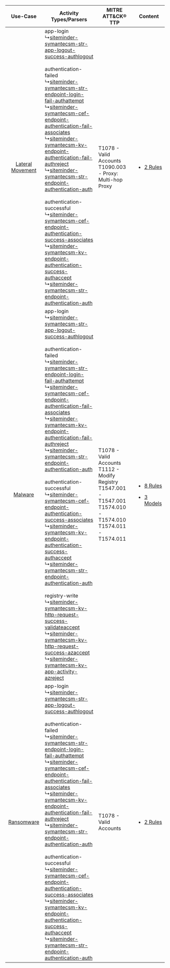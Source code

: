 |    Use-Case    | Activity Types/Parsers    | MITRE ATT&CK® TTP    | Content    |
|:----:| ---- | ---- | ---- |
| [Lateral Movement](../../../UseCases/uc_lateral_movement.md) |  app-login<br> ↳[siteminder-symantecsm-str-app-logout-success-authlogout](Ps/pC_sitemindersymantecsmstrapplogoutsuccessauthlogout.md)<br><br> authentication-failed<br> ↳[siteminder-symantecsm-str-endpoint-login-fail-authattempt](Ps/pC_sitemindersymantecsmstrendpointloginfailauthattempt.md)<br> ↳[siteminder-symantecsm-cef-endpoint-authentication-fail-associates](Ps/pC_sitemindersymantecsmcefendpointauthenticationfailassociates.md)<br> ↳[siteminder-symantecsm-kv-endpoint-authentication-fail-authreject](Ps/pC_sitemindersymantecsmkvendpointauthenticationfailauthreject.md)<br> ↳[siteminder-symantecsm-str-endpoint-authentication-auth](Ps/pC_sitemindersymantecsmstrendpointauthenticationauth.md)<br><br> authentication-successful<br> ↳[siteminder-symantecsm-cef-endpoint-authentication-success-associates](Ps/pC_sitemindersymantecsmcefendpointauthenticationsuccessassociates.md)<br> ↳[siteminder-symantecsm-kv-endpoint-authentication-success-authaccept](Ps/pC_sitemindersymantecsmkvendpointauthenticationsuccessauthaccept.md)<br> ↳[siteminder-symantecsm-str-endpoint-authentication-auth](Ps/pC_sitemindersymantecsmstrendpointauthenticationauth.md)<br>    | T1078 - Valid Accounts<br>T1090.003 - Proxy: Multi-hop Proxy<br>    | [<ul><li>2 Rules</li></ul>](RM/r_m_siteminder_symantec_siteminder_Lateral_Movement.md)    |
|          [Malware](../../../UseCases/uc_malware.md)          |  app-login<br> ↳[siteminder-symantecsm-str-app-logout-success-authlogout](Ps/pC_sitemindersymantecsmstrapplogoutsuccessauthlogout.md)<br><br> authentication-failed<br> ↳[siteminder-symantecsm-str-endpoint-login-fail-authattempt](Ps/pC_sitemindersymantecsmstrendpointloginfailauthattempt.md)<br> ↳[siteminder-symantecsm-cef-endpoint-authentication-fail-associates](Ps/pC_sitemindersymantecsmcefendpointauthenticationfailassociates.md)<br> ↳[siteminder-symantecsm-kv-endpoint-authentication-fail-authreject](Ps/pC_sitemindersymantecsmkvendpointauthenticationfailauthreject.md)<br> ↳[siteminder-symantecsm-str-endpoint-authentication-auth](Ps/pC_sitemindersymantecsmstrendpointauthenticationauth.md)<br><br> authentication-successful<br> ↳[siteminder-symantecsm-cef-endpoint-authentication-success-associates](Ps/pC_sitemindersymantecsmcefendpointauthenticationsuccessassociates.md)<br> ↳[siteminder-symantecsm-kv-endpoint-authentication-success-authaccept](Ps/pC_sitemindersymantecsmkvendpointauthenticationsuccessauthaccept.md)<br> ↳[siteminder-symantecsm-str-endpoint-authentication-auth](Ps/pC_sitemindersymantecsmstrendpointauthenticationauth.md)<br><br> registry-write<br> ↳[siteminder-symantecsm-kv-http-request-success-validateaccept](Ps/pC_sitemindersymantecsmkvhttprequestsuccessvalidateaccept.md)<br> ↳[siteminder-symantecsm-kv-http-request-success-azaccept](Ps/pC_sitemindersymantecsmkvhttprequestsuccessazaccept.md)<br> ↳[siteminder-symantecsm-kv-app-activity-azreject](Ps/pC_sitemindersymantecsmkvappactivityazreject.md)<br> | T1078 - Valid Accounts<br>T1112 - Modify Registry<br>T1547.001 - T1547.001<br>T1574.010 - T1574.010<br>T1574.011 - T1574.011<br> | [<ul><li>8 Rules</li></ul><ul><li>3 Models</li></ul>](RM/r_m_siteminder_symantec_siteminder_Malware.md) |
|       [Ransomware](../../../UseCases/uc_ransomware.md)       |  app-login<br> ↳[siteminder-symantecsm-str-app-logout-success-authlogout](Ps/pC_sitemindersymantecsmstrapplogoutsuccessauthlogout.md)<br><br> authentication-failed<br> ↳[siteminder-symantecsm-str-endpoint-login-fail-authattempt](Ps/pC_sitemindersymantecsmstrendpointloginfailauthattempt.md)<br> ↳[siteminder-symantecsm-cef-endpoint-authentication-fail-associates](Ps/pC_sitemindersymantecsmcefendpointauthenticationfailassociates.md)<br> ↳[siteminder-symantecsm-kv-endpoint-authentication-fail-authreject](Ps/pC_sitemindersymantecsmkvendpointauthenticationfailauthreject.md)<br> ↳[siteminder-symantecsm-str-endpoint-authentication-auth](Ps/pC_sitemindersymantecsmstrendpointauthenticationauth.md)<br><br> authentication-successful<br> ↳[siteminder-symantecsm-cef-endpoint-authentication-success-associates](Ps/pC_sitemindersymantecsmcefendpointauthenticationsuccessassociates.md)<br> ↳[siteminder-symantecsm-kv-endpoint-authentication-success-authaccept](Ps/pC_sitemindersymantecsmkvendpointauthenticationsuccessauthaccept.md)<br> ↳[siteminder-symantecsm-str-endpoint-authentication-auth](Ps/pC_sitemindersymantecsmstrendpointauthenticationauth.md)<br>    | T1078 - Valid Accounts<br>    | [<ul><li>2 Rules</li></ul>](RM/r_m_siteminder_symantec_siteminder_Ransomware.md)    |